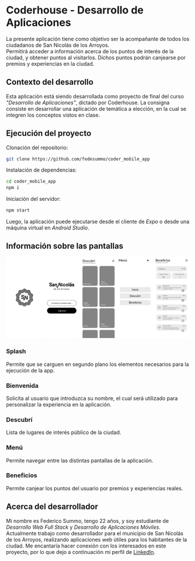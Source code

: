 # Coderhouse - Desarrollo de Aplicaciones
La presente aplicación tiene como objetivo ser la acompañante de todos los ciudadanos de San Nicolás de los Arroyos.  
Permitirá acceder a información acerca de los puntos de interés de la ciudad, y obtener puntos al visitarlos. Dichos puntos podrán canjearse por premios y experiencias en la ciudad.

## Contexto del desarrollo  
Esta aplicación está siendo desarrollada como proyecto de final del curso _"Desarrollo de Aplicaciones"_, dictado por Coderhouse. La consigna consiste en desarrollar una aplicación de temática a elección, en la cual se integren los conceptos vistos en clase.  


## Ejecución del proyecto
Clonación del repositorio:
```sh
git clone https://github.com/fedesummo/coder_mobile_app
```

Instalación de dependencias:
```sh
cd coder_mobile_app
npm i
```

Iniciación del servidor:
```sh
npm start
```

Luego, la aplicación puede ejecutarse desde el cliente de _Expo_ o desde una máquina virtual en _Android Studio_.

## Información sobre las pantallas
![alt text](https://raw.githubusercontent.com/fedesummo/coder_mobile_app/main/wireframe/All_Screens.png)

### Splash
Permite que se carguen en segundo plano los elementos necesarios para la ejecución de la app.

### Bienvenida
Solicita al usuario que introduzca su nombre, el cual será utilizado para personalizar la experiencia en la aplicación.

### Descubrí
Lista de lugares de interés público de la ciudad.

### Menú
Permite navegar entre las distintas pantallas de la aplicación.

### Beneficios
Permite canjear los puntos del usuario por premios y experiencias reales.

## Acerca del desarrollador
Mi nombre es Federico Summo, tengo 22 años, y soy estudiante de _Desarrollo Web Full Stack_ y _Desarrollo de Aplicaciones Móviles_.
Actualmente trabajo como desarrollador para el municipio de San Nicolás de los Arroyos, realizando aplicaciones web útiles para los habitantes de la ciudad.
Me encantaría hacer conexión con los interesados en este proyecto, por lo que dejo a continuación mi perfil de [LinkedIn](https://www.linkedin.com/in/federico-summo/).